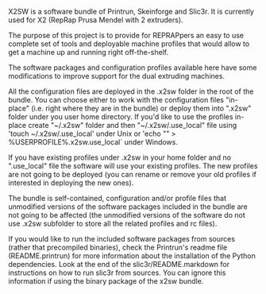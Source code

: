 X2SW is a software bundle of Printrun, Skeinforge and Slic3r. 
It is currently used for X2 (RepRap Prusa Mendel with 2 extruders).

The purpose of this project is to provide for REPRAPpers an easy to use 
complete set of tools and deployable machine profiles that would 
allow to get a machine up and running right off-the-shelf.

The software packages and configuration profiles available here have some 
modifications to improve support for the dual extruding machines.

All the configuration files are deployed in the .x2sw folder in the root
of the bundle. You can choose either to work with the configuration 
files "in-place" (i.e. right where they are in the bundle) or deploy them 
into ".x2sw" folder under you user home directory. If you'd like to use the 
profiles in-place create "~/.x2sw" folder and then "~/.x2sw/.use_local" file 
using 'touch ~/.x2sw/.use_local' under Unix or 
'echo "" > %USERPROFILE%\.x2sw\.use_local` under Windows.

If you have existing profiles under .x2sw in your home folder and no 
".use_local" file the software will use your existing profiles. The 
new profiles are not going to be deployed (you can rename or remove 
your old profiles if interested in deploying the new ones).

The bundle is self-contained, configuration and/or profile files that 
unmodified versions of the software packages included in the bundle are 
not going to be affected (the unmodified versions of the software do 
not use .x2sw subfolder to store all the related profiles and rc files).

If you would like to run the included software packages from sources (rather 
that precompiled binaries), check the Printrun's readme file (README.printrun) 
for more information about the installation of the Python dependencies.
Look at the end of the slic3r/README.markdown for instructions on how to run 
slic3r from sources. You can ignore this information if using the binary 
package of the x2sw bundle.

